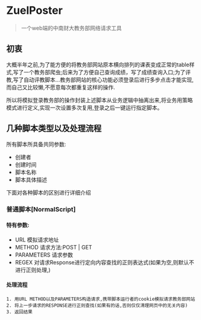 # ZuelPoster
> 一个web端的中南财大教务部网络请求工具

## 初衷
大概半年之前,为了能方便的将教务部网站原本横向排列的课表变成正常的table样式,写了一个教务部爬虫;后来为了方便自己查询成绩，写了成绩查询入口;为了评教,写了自动评教脚本...教务部网站的核心功能必须登录后进行多步点击才能实现,而自己又比较懒,不愿意每次都重复这样的操作.

所以将模拟登录教务部的操作封装上述脚本从业务逻辑中抽离出来,将业务用策略模式进行定义,实现一次设置多次复用,登录之后一键运行指定脚本。

## 几种脚本类型以及处理流程

所有脚本所具备共同参数:
* 创建者
* 创建时间
* 脚本名称
* 脚本具体描述

下面对各种脚本的区别进行详细介绍

### 普通脚本[NormalScript]
#### 特有参数:
* URL 模拟请求地址
* METHOD 请求方法:POST | GET
* PARAMETERS 请求参数
* REGEX 对请求Response进行定向内容查找的正则表达式(如果为空,则默认不进行正则处理,)

#### 处理流程
```
1. 用URL METHOD以及PARAMETERS构造请求,携带脚本运行者的cookie模拟请求教务部网站
2. 将上一步请求的RESPONSE进行正则查找(如果有的话,否则仅仅清理网页中的无关内容)
3. 返回结果
```


